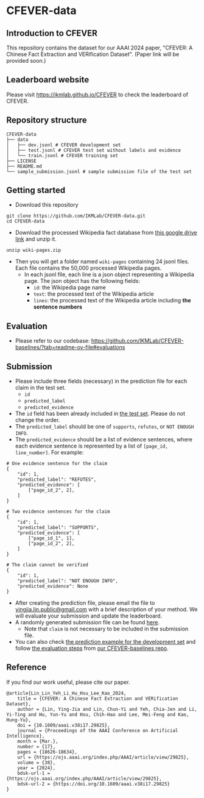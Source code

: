 # CFEVER-data

## Introduction to CFEVER
This repository contains the dataset for our AAAI 2024 paper, "CFEVER: A Chinese Fact Extraction and VERification Dataset". (Paper link will be provided soon.)

## Leaderboard website
Please visit https://ikmlab.github.io/CFEVER to check the leaderboard of CFEVER.

## Repository structure
```
CFEVER-data
├── data
│   ├── dev.jsonl # CFEVER development set
│   ├── test.jsonl # CFEVER test set without labels and evidence
│   └── train.jsonl # CFEVER training set
├── LICENSE
├── README.md
└── sample_submission.jsonl # sample submission file of the test set
```

## Getting started
- Download this repository
```
git clone https://github.com/IKMLab/CFEVER-data.git
cd CFEVER-data
```
- Download the processed Wikipedia fact database from [this google drive link](https://drive.google.com/file/d/1uFkoHbJ2iqm2pMR3rHHBTym3Q7pukKm8/view?usp=sharing) and unzip it.
```
unzip wiki-pages.zip
```
- Then you will get a folder named `wiki-pages` containing 24 jsonl files. Each file contains the 50,000 processed Wikipedia pages.
    - In each jsonl file, each line is a json object representing a Wikipedia page. The json object has the following fields:
        - `id`: the Wikipedia page name
        - `text`: the processed text of the Wikipedia article
        - `lines`: the processed text of the Wikipedia article including **the sentence numbers**

## Evaluation
- Please refer to our codebase: https://github.com/IKMLab/CFEVER-baselines/?tab=readme-ov-file#evaluations

## Submission
- Please include three fields (necessary) in the prediction file for each claim in the test set.
    - `id`
    - `predicted_label`
    - `predicted_evidence`
- The `id` field has been already included in [the test set](data/test.jsonl). Please do not change the order.
- The `predicted_label` should be one of `supports`, `refutes`, or `NOT ENOUGH INFO`.
- The `predicted_evidence` should be a list of evidence sentences, where each evidence sentence is represented by a list of `[page_id, line_number]`. For example:

```
# One evidence sentence for the claim
{
    "id": 1,
    "predicted_label": "REFUTES",
    "predicted_evidence": [
        ["page_id_2", 2],
    ]
}
```

```
# Two evidence sentences for the claim
{
    "id": 1,
    "predicted_label": "SUPPORTS",
    "predicted_evidence": [
        ["page_id_1", 1],
        ["page_id_2", 2],
    ]
}
```

```
# The claim cannot be verified
{
    "id": 1,
    "predicted_label": "NOT ENOUGH INFO",
    "predicted_evidence": None
}
```
- After creating the prediction file, please email the file to yingjia.lin.public@gmail.com with a brief description of your method. We will evaluate your submission and update the leaderboard.
- A randomly generated submission file can be found [here](sample_submission.jsonl).
    - Note that `claim` is not necessary to be included in the submission file.
- You can also check [the prediction example for the development set](https://github.com/IKMLab/CFEVER-baselines/blob/main/simple_baseline/data/dumb_dev_pred.jsonl) and follow [the evaluation steps](https://github.com/IKMLab/CFEVER-baselines/tree/main?tab=readme-ov-file#sentence-retrieval-and-claim-verification) from [our CFEVER-baselines repo](https://github.com/IKMLab/CFEVER-baselines).


## Reference
If you find our work useful, please cite our paper.
```
@article{Lin_Lin_Yeh_Li_Hu_Hsu_Lee_Kao_2024,
    title = {CFEVER: A Chinese Fact Extraction and VERification Dataset},
    author = {Lin, Ying-Jia and Lin, Chun-Yi and Yeh, Chia-Jen and Li, Yi-Ting and Hu, Yun-Yu and Hsu, Chih-Hao and Lee, Mei-Feng and Kao, Hung-Yu},
    doi = {10.1609/aaai.v38i17.29825},
    journal = {Proceedings of the AAAI Conference on Artificial Intelligence},
    month = {Mar.},
    number = {17},
    pages = {18626-18634},
    url = {https://ojs.aaai.org/index.php/AAAI/article/view/29825},
    volume = {38},
    year = {2024},
    bdsk-url-1 = {https://ojs.aaai.org/index.php/AAAI/article/view/29825},
    bdsk-url-2 = {https://doi.org/10.1609/aaai.v38i17.29825}
}
```
